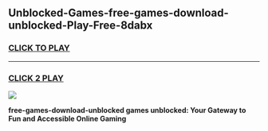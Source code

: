 
## Unblocked-Games-free-games-download-unblocked-Play-Free-8dabx
<h3>
<a href="https://premium76.site?title=free-games-download-unblocked&ref=10A">CLICK TO PLAY</a></h3>
<hr>

<h3>
<a href="https://premium76.site?title=free-games-download-unblocked&ref=10A">CLICK 2 PLAY</a>
  
</h3>

<a href="https://premium76.site?title=free-games-download-unblocked&ref=10A"><img src="https://clearcache.store/games.png"></a>


**free-games-download-unblocked games unblocked: Your Gateway to Fun and Accessible Online Gaming**
